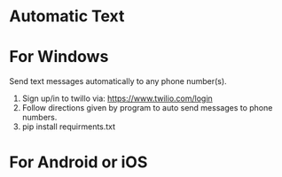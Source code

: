 # Automatic Text

# For Windows
Send text messages automatically to any phone number(s).
1) Sign up/in to twillo via: https://www.twilio.com/login
2) Follow directions given by program to auto send messages to phone numbers.
3) pip install requirments.txt

# For Android or iOS
